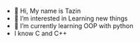 - 👋 Hi, My name is Tazin
- 👀 I’m interested in Learning new things 
- 🌱 I’m currently learning OOP with python
- I know C and C++
<!---
Tazin407/Tazin407 is a ✨ special ✨ repository because its `README.md` (this file) appears on your GitHub profile.
You can click the Preview link to take a look at your changes.
--->

